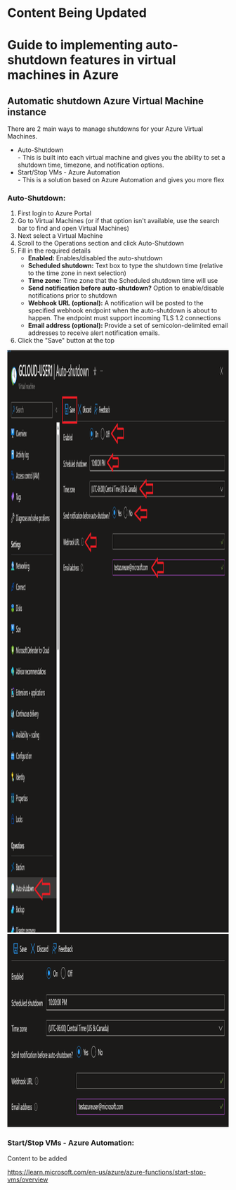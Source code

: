 # **Content Being Updated**


# Guide to implementing auto-shutdown features in virtual machines in Azure

## Automatic shutdown Azure Virtual Machine instance

There are 2 main ways to manage shutdowns for your Azure Virtual Machines.

<ul>
<li>Auto-Shutdown</li>
        - This is built into each virtual machine and gives you the ability to set a shutdown time, timezone, and notification options.
<li>Start/Stop VMs - Azure Automation</li>
        - This is a solution based on Azure Automation and gives you more flex
</ul>

### Auto-Shutdown:
1. First login to Azure Portal
2. Go to Virtual Machines (or if that option isn't available, use the search bar to find and open Virtual Machines)
3. Next select a Virtual Machine
4. Scroll to the Operations section and click Auto-Shutdown
5. Fill in the required details
   - **Enabled:**  Enables/disabled the auto-shutdown
   - **Scheduled shutdown:**  Text box to type the shutdown time (relative to the time zone in next selection)
   - **Time zone:**  Time zone that the Scheduled shutdown time will use
   - **Send notification before auto-shutdown?**  Option to enable/disable notifications prior to shutdown
   - **Webhook URL (optional):**  A notification will be posted to the specified webhook endpoint when the auto-shutdown is about to happen. The endpoint must support incoming TLS 1.2 connections
   - **Email address (optional):**  Provide a set of semicolon-delimited email addresses to receive alert notification emails.
6. Click the "Save" button at the top

<img src="/docs/images/VirtualMachine-Properties-Autoshutdown.png" width="1685" height="1324">
<img src="/docs/images/Auto-shutdown-options.png" width="1275" height="439">


### Start/Stop VMs - Azure Automation:
Content to be added

https://learn.microsoft.com/en-us/azure/azure-functions/start-stop-vms/overview






